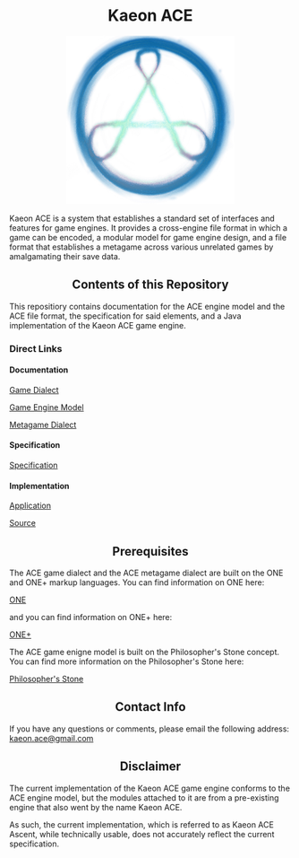 <h1 align="center">Kaeon ACE</h1>

<p align="center">
	<img src="https://github.com/Gallery-of-Kaeon/Kaeon-ACE/raw/master/Kaeon%20ACE/Logo/Kaeon%20ACE%20Logo.jpg" width="300px" height="300px"/>
</p>

Kaeon ACE is a system that establishes a standard set of interfaces and features for game engines.
It provides a cross-engine file format in which a game can be encoded,
a modular model for game engine design,
and a file format that establishes a metagame across various unrelated games by amalgamating their save data.

<h2 align="center">Contents of this Repository</h2>

This repositiory contains documentation for the ACE engine model and the ACE file format,
the specification for said elements,
and a Java implementation of the Kaeon ACE game engine.

### Direct Links

#### Documentation

[Game Dialect](https://github.com/Gallery-of-Kaeon/Kaeon-ACE/blob/master/Kaeon%20ACE/Documentation/Game%20Dialect/README.md)

[Game Engine Model](https://github.com/Gallery-of-Kaeon/Kaeon-ACE/blob/master/Kaeon%20ACE/Documentation/Game%20Engine%20Model/README.md)

[Metagame Dialect](https://github.com/Gallery-of-Kaeon/Kaeon-ACE/blob/master/Kaeon%20ACE/Documentation/Metagame%20Dialect/README.md)

#### Specification

[Specification](https://github.com/Gallery-of-Kaeon/Kaeon-ACE/tree/master/Kaeon%20ACE/Specification)

#### Implementation

[Application](https://github.com/Gallery-of-Kaeon/Kaeon-ACE/blob/master/Kaeon%20ACE/API/Library/Kaeon%20ACE.zip?raw=true)

[Source](https://github.com/Gallery-of-Kaeon/Kaeon-ACE/tree/master/Kaeon%20ACE/API/Source)

<h2 align="center">Prerequisites</h2>

The ACE game dialect and the ACE metagame dialect are built on the ONE and ONE+ markup languages.
You can find information on ONE here:

[ONE](https://github.com/Gallery-of-Kaeon/Kaeon-FUSION/blob/master/Kaeon%20FUSION/Documentation/1%20-%20Foundations/1%20-%20ONE/README.md)

and you can find information on ONE+ here:

[ONE+](https://github.com/Gallery-of-Kaeon/Kaeon-FUSION/blob/master/Kaeon%20FUSION/Documentation/1%20-%20Foundations/2%20-%20ONE%2B/README.md)

The ACE game enigne model is built on the Philosopher's Stone concept. You can find more information on the Philosopher's Stone here:

[Philosopher's Stone](https://github.com/Gallery-of-Kaeon/Philosophers-Stone/blob/master/README.md)

<h2 align="center">Contact Info</h2>

If you have any questions or comments, please email the following address: kaeon.ace@gmail.com

<h2 align="center">Disclaimer</h2>

The current implementation of the Kaeon ACE game engine conforms to the ACE engine model,
but the modules attached to it are from a pre-existing engine that also went by the name Kaeon ACE.

As such,
the current implementation,
which is referred to as Kaeon ACE Ascent,
while technically usable,
does not accurately reflect the current specification.